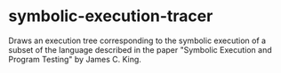 symbolic-execution-tracer
=========================

Draws an execution tree corresponding to the symbolic execution of a subset of the language described in the paper "Symbolic Execution and Program Testing" by James C. King.